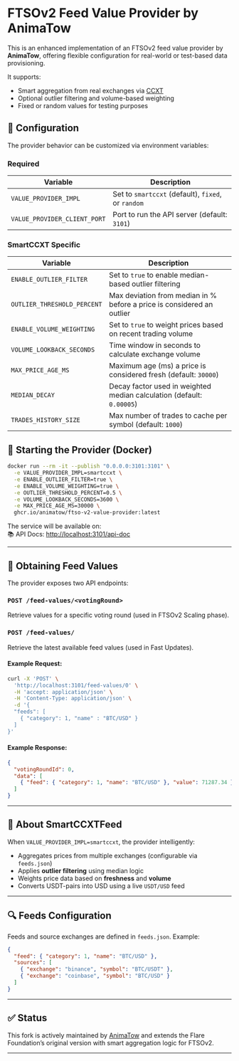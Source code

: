 # FTSOv2 Feed Value Provider by AnimaTow

This is an enhanced implementation of an FTSOv2 feed value provider by **AnimaTow**, offering flexible configuration for real-world or test-based data provisioning.

It supports:
- Smart aggregation from real exchanges via [CCXT](https://ccxt.readthedocs.io/)
- Optional outlier filtering and volume-based weighting
- Fixed or random values for testing purposes

## 🔧 Configuration

The provider behavior can be customized via environment variables:

### Required

| Variable               | Description                                                         |
|------------------------|---------------------------------------------------------------------|
| `VALUE_PROVIDER_IMPL`  | Set to `smartccxt` (default), `fixed`, or `random`                  |
| `VALUE_PROVIDER_CLIENT_PORT` | Port to run the API server (default: `3101`)                   |

### SmartCCXT Specific

| Variable                      | Description                                                                 |
|-------------------------------|-----------------------------------------------------------------------------|
| `ENABLE_OUTLIER_FILTER`       | Set to `true` to enable median-based outlier filtering                     |
| `OUTLIER_THRESHOLD_PERCENT`   | Max deviation from median in % before a price is considered an outlier     |
| `ENABLE_VOLUME_WEIGHTING`     | Set to `true` to weight prices based on recent trading volume              |
| `VOLUME_LOOKBACK_SECONDS`     | Time window in seconds to calculate exchange volume                        |
| `MAX_PRICE_AGE_MS`            | Maximum age (ms) a price is considered fresh (default: `30000`)            |
| `MEDIAN_DECAY`                | Decay factor used in weighted median calculation (default: `0.00005`)      |
| `TRADES_HISTORY_SIZE`         | Max number of trades to cache per symbol (default: `1000`)                 |

## 🚀 Starting the Provider (Docker)

```bash
docker run --rm -it --publish "0.0.0.0:3101:3101" \
  -e VALUE_PROVIDER_IMPL=smartccxt \
  -e ENABLE_OUTLIER_FILTER=true \
  -e ENABLE_VOLUME_WEIGHTING=true \
  -e OUTLIER_THRESHOLD_PERCENT=0.5 \
  -e VOLUME_LOOKBACK_SECONDS=3600 \
  -e MAX_PRICE_AGE_MS=30000 \
  ghcr.io/animatow/ftso-v2-value-provider:latest
```

The service will be available on:  
📚 API Docs: [http://localhost:3101/api-doc](http://localhost:3101/api-doc)

---

## 📡 Obtaining Feed Values

The provider exposes two API endpoints:

### `POST /feed-values/<votingRound>`

Retrieve values for a specific voting round (used in FTSOv2 Scaling phase).

### `POST /feed-values/`

Retrieve the latest available feed values (used in Fast Updates).

#### Example Request:

```bash
curl -X 'POST' \
  'http://localhost:3101/feed-values/0' \
  -H 'accept: application/json' \
  -H 'Content-Type: application/json' \
  -d '{
  "feeds": [
    { "category": 1, "name" : "BTC/USD" }
  ]
}'
```

#### Example Response:

```json
{
  "votingRoundId": 0,
  "data": [
    { "feed": { "category": 1, "name": "BTC/USD" }, "value": 71287.34 }
  ]
}
```

---

## 🧠 About SmartCCXTFeed

When `VALUE_PROVIDER_IMPL=smartccxt`, the provider intelligently:

- Aggregates prices from multiple exchanges (configurable via `feeds.json`)
- Applies **outlier filtering** using median logic
- Weights price data based on **freshness** and **volume**
- Converts USDT-pairs into USD using a live `USDT/USD` feed

---

## 🔍 Feeds Configuration

Feeds and source exchanges are defined in `feeds.json`. Example:

```json
{
  "feed": { "category": 1, "name": "BTC/USD" },
  "sources": [
    { "exchange": "binance", "symbol": "BTC/USDT" },
    { "exchange": "coinbase", "symbol": "BTC/USD" }
  ]
}
```

---

## ✅ Status

This fork is actively maintained by [AnimaTow](https://github.com/AnimaTow) and extends the Flare Foundation’s original version with smart aggregation logic for FTSOv2.

---
